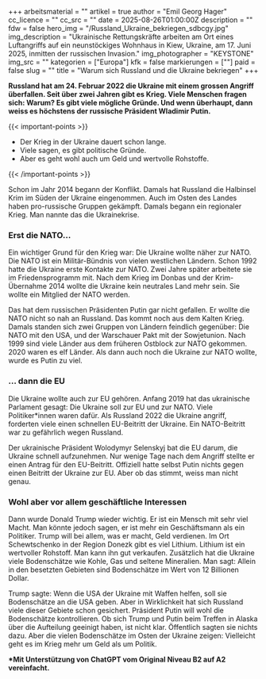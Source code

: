 +++
arbeitsmaterial = ""
artikel = true
author = "Emil Georg Hager"
cc_licence = ""
cc_src = ""
date = 2025-08-26T01:00:00Z
description = ""
fdw = false
hero_img = "/Russland_Ukraine_bekriegen_sdbcgy.jpg"
img_description = "Ukrainische Rettungskräfte arbeiten am Ort eines Luftangriffs auf ein neunstöckiges Wohnhaus in Kiew, Ukraine, am 17. Juni 2025, inmitten der russischen Invasion."
img_photographer = "KEYSTONE"
img_src = ""
kategorien = ["Europa"]
kfk = false
markierungen = [""]
paid = false
slug = ""
title = "Warum sich Russland und die Ukraine bekriegen"
+++

**Russland hat am 24. Februar 2022 die Ukraine mit einem grossen Angriff überfallen. Seit über zwei Jahren gibt es Krieg. Viele Menschen fragen sich: Warum? Es gibt viele mögliche Gründe. Und wenn überhaupt, dann weiss es höchstens der russische Präsident Wladimir Putin.**

{{< important-points >}}

<ul>

<li>Der Krieg in der Ukraine dauert schon lange.
</li>

<li>Viele sagen, es gibt politische Gründe.
</li>

<li>Aber es geht wohl auch um Geld und wertvolle Rohstoffe.
</li>

</ul>

{{< /important-points >}}

Schon im Jahr 2014 begann der Konflikt. Damals hat Russland die Halbinsel Krim im Süden der Ukraine eingenommen. Auch im Osten des Landes haben pro-russische Gruppen gekämpft. Damals begann ein regionaler Krieg. Man nannte das die Ukrainekrise.
 
### Erst die NATO...

Ein wichtiger Grund für den Krieg war: Die Ukraine wollte näher zur NATO. Die NATO ist ein Militär-Bündnis von vielen westlichen Ländern. Schon 1992 hatte die Ukraine erste Kontakte zur NATO. Zwei Jahre später arbeitete sie im Friedensprogramm mit. Nach dem Krieg im Donbas und der Krim-Übernahme 2014 wollte die Ukraine kein neutrales Land mehr sein. Sie wollte ein Mitglied der NATO werden.

Das hat dem russischen Präsidenten Putin gar nicht gefallen. Er wollte die NATO nicht so nah an Russland. Das kommt noch aus dem Kalten Krieg. Damals standen sich zwei Gruppen von Ländern feindlich gegenüber: Die NATO mit den USA, und der Warschauer Pakt mit der Sowjetunion. Nach 1999 sind viele Länder aus dem früheren Ostblock zur NATO gekommen. 2020 waren es elf Länder. Als dann auch noch die Ukraine zur NATO wollte, wurde es Putin zu viel.

### ... dann die EU

Die Ukraine wollte auch zur EU gehören. Anfang 2019 hat das ukrainische Parlament gesagt: Die Ukraine soll zur EU und zur NATO. Viele Politiker*innen waren dafür. Als Russland 2022 die Ukraine angriff, forderten viele einen schnellen EU-Beitritt der Ukraine. Ein NATO-Beitritt war zu gefährlich wegen Russland.

Der ukrainische Präsident Wolodymyr Selenskyj bat die EU darum, die Ukraine schnell aufzunehmen. Nur wenige Tage nach dem Angriff stellte er einen Antrag für den EU-Beitritt. Offiziell hatte selbst Putin nichts gegen einen Beitritt der Ukraine zur EU. Aber ob das stimmt, weiss man nicht genau.
 
### Wohl aber vor allem geschäftliche Interessen

Dann wurde Donald Trump wieder wichtig. Er ist ein Mensch mit sehr viel Macht. Man könnte jedoch sagen, er ist mehr ein Geschäftsmann als ein Politiker. Trump will bei allem, was er macht, Geld verdienen. Im Ort Schewtschenko in der Region Donezk gibt es viel Lithium. Lithium ist ein wertvoller Rohstoff. Man kann ihn gut verkaufen. Zusätzlich hat die Ukraine viele Bodenschätze wie Kohle, Gas und seltene Mineralien. Man sagt: Allein in den besetzten Gebieten sind Bodenschätze im Wert von 12 Billionen Dollar.

Trump sagte: Wenn die USA der Ukraine mit Waffen helfen, soll sie Bodenschätze an die USA geben. Aber in Wirklichkeit hat sich Russland viele dieser Gebiete schon gesichert. Präsident Putin will wohl die Bodenschätze kontrollieren. Ob sich Trump und Putin beim Treffen in Alaska über die Aufteilung geeinigt haben, ist nicht klar. Öffentlich sagten sie nichts dazu. Aber die vielen Bodenschätze im Osten der Ukraine zeigen: Vielleicht geht es im Krieg mehr um Geld als um Politik.

**\*Mit Unterstützung von ChatGPT vom Original Niveau B2 auf A2 vereinfacht.**